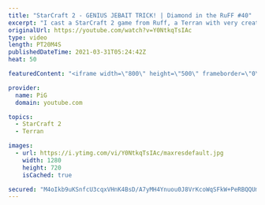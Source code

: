 ```yaml
---
title: "StarCraft 2 - GENIUS JEBAIT TRICK! | Diamond in the RuFF #40"
excerpt: "I cast a StarCraft 2 game from Ruff, a Terran with very creative gameplay. How will he ruff up his Terran opponent? 🐷 Support PiG: https://www.pigstarcraft.com/support/  Check out all episodes of 💎 Diamond in the Ruff: https://www.youtube.com/playlist?list=PLFUDU8AOevUfdEq20wYq8Sm9z3sc1yn0l Follow"
originalUrl: https://youtube.com/watch?v=Y0NtkqTsIAc
type: video
length: PT20M4S
publishedDateTime: 2021-03-31T05:24:42Z
heat: 50

featuredContent: "<iframe width=\"800\" height=\"500\" frameborder=\"0\" src=\"https://www.youtube.com/embed/Y0NtkqTsIAc\" allow=\"accelerometer; autoplay; encrypted-media; gyroscope; picture-in-picture\" allowfullscreen></iframe>"

provider:
  name: PiG
  domain: youtube.com

topics:
  - StarCraft 2
  - Terran

images:
  - url: https://i.ytimg.com/vi/Y0NtkqTsIAc/maxresdefault.jpg
    width: 1280
    height: 720
    isCached: true

secured: "M4oIkb9uKSnfcU3cqxVHnK4BsD/A7yMH4Ynuou0J8VrKcoWqSFkW+PeRBQQUmmImksXp9+RePBfDvuR08xns3k6x/NGnOLNdVoaIPXqD0kxOSjfIQSRXnLOr1W4LVTW/oYnci2fXlqlk9dU4M4TCB+McKMO7wCoMPLdGa+vrts/wsz2i1h1+gk82DccrTnBRdivrhz4smLicBVM+YGC5p+xeW88N06Z62Lg/GyXGMMu11DZG80lwrA88tHPNHtiRgoLUehW6cYIlsWi0/54XPqh1BVP5zmOWU0KYPI5HANLm1WCJGoIF3WaxyCn9z9S6QTQl9b9/MKx+fhZuJX0QkuH8DWnPYUOoQ61Kx/+agpvWv96Oe16+sjmm59fHttXs0qFb0ZuxkJzHdCm8c7uG4HXcvowria39iGomI6fC4II=;egfiREi1nIFvYblJPpNkmA=="
---
```


